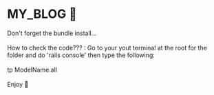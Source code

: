 # MY_BLOG 💾

Don't forget the bundle install...<br><br>
How to check the code??? : Go to your yout terminal at the root for the folder and do 'rails console' then type the following:<br><br>
tp ModelName.all<br><br>
Enjoy 🍉

